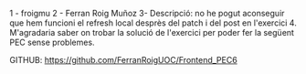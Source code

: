 1 - froigmu
2 - Ferran Roig Muñoz
3- Descripció: no he pogut aconseguir que hem funcioni el refresh local desprès del patch i del post en l'exercici 4. M'agradaria saber on trobar la solució de l'exercici per poder fer la següent PEC sense problemes.


GITHUB: https://github.com/FerranRoigUOC/Frontend_PEC6

